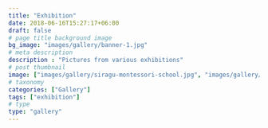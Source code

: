 ```yaml
---
title: "Exhibition"
date: 2018-06-16T15:27:17+06:00
draft: false
# page title background image
bg_image: "images/gallery/banner-1.jpg"
# meta description
description : "Pictures from various exhibitions"
# post thumbnail
image: ["images/gallery/siragu-montessori-school.jpg", "images/gallery/siragu-art-std-1.jpg"]
# taxonomy
categories: ["Gallery"]
tags: ["exhibition"]
# type
type: "gallery"
---
```

